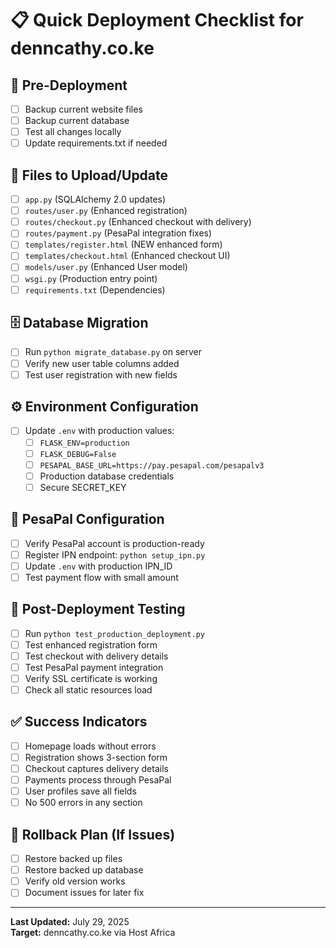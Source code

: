 # 📋 Quick Deployment Checklist for denncathy.co.ke

## 🚀 Pre-Deployment
- [ ] Backup current website files
- [ ] Backup current database
- [ ] Test all changes locally
- [ ] Update requirements.txt if needed

## 📁 Files to Upload/Update
- [ ] `app.py` (SQLAlchemy 2.0 updates)
- [ ] `routes/user.py` (Enhanced registration)
- [ ] `routes/checkout.py` (Enhanced checkout with delivery)
- [ ] `routes/payment.py` (PesaPal integration fixes)
- [ ] `templates/register.html` (NEW enhanced form)
- [ ] `templates/checkout.html` (Enhanced checkout UI)
- [ ] `models/user.py` (Enhanced User model)
- [ ] `wsgi.py` (Production entry point)
- [ ] `requirements.txt` (Dependencies)

## 🗄️ Database Migration
- [ ] Run `python migrate_database.py` on server
- [ ] Verify new user table columns added
- [ ] Test user registration with new fields

## ⚙️ Environment Configuration
- [ ] Update `.env` with production values:
  - [ ] `FLASK_ENV=production`
  - [ ] `FLASK_DEBUG=False`
  - [ ] `PESAPAL_BASE_URL=https://pay.pesapal.com/pesapalv3`
  - [ ] Production database credentials
  - [ ] Secure SECRET_KEY

## 🔐 PesaPal Configuration
- [ ] Verify PesaPal account is production-ready
- [ ] Register IPN endpoint: `python setup_ipn.py`
- [ ] Update `.env` with production IPN_ID
- [ ] Test payment flow with small amount

## 🧪 Post-Deployment Testing
- [ ] Run `python test_production_deployment.py`
- [ ] Test enhanced registration form
- [ ] Test checkout with delivery details
- [ ] Test PesaPal payment integration
- [ ] Verify SSL certificate is working
- [ ] Check all static resources load

## ✅ Success Indicators
- [ ] Homepage loads without errors
- [ ] Registration shows 3-section form
- [ ] Checkout captures delivery details
- [ ] Payments process through PesaPal
- [ ] User profiles save all fields
- [ ] No 500 errors in any section

## 🚨 Rollback Plan (If Issues)
- [ ] Restore backed up files
- [ ] Restore backed up database
- [ ] Verify old version works
- [ ] Document issues for later fix

---
**Last Updated:** July 29, 2025  
**Target:** denncathy.co.ke via Host Africa
